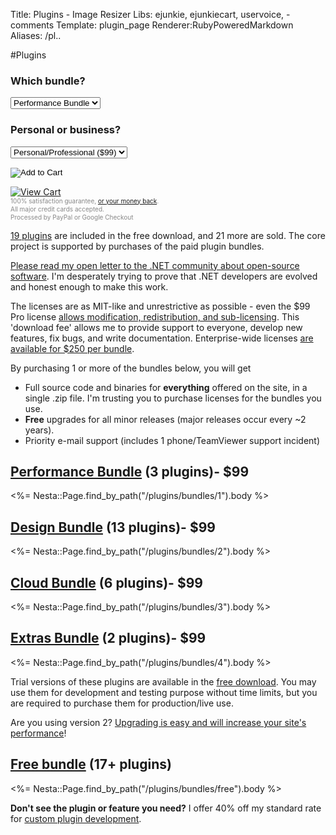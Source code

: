 Title: Plugins - Image Resizer
Libs: ejunkie, ejunkiecart, uservoice, -comments
Template: plugin_page
Renderer:RubyPoweredMarkdown
Aliases: /pl..

#Plugins


<div class="buySidebar">
	<form action="https://www.e-junkie.com/ecom/gb.php?c=cart&amp;i=929356&amp;cl=41912&amp;ejc=2" target="ej_ejc" method="POST" accept-charset="UTF-8">
	<h3>Which bundle?</h3>
	<select name="o1">
	<option value="Performance Bundle">Performance Bundle</option>
	<option value="Designer Bundle">Designer Bundle</option>
	<option value="Cloud Bundle">Cloud Bundle</option>
	<option value="Extras Bundle">Extras Bundle</option>
	</select>
	<h3>Personal or business?</h3>
	<select name="o2">
	<option value="Pro License">Personal/Professional ($99)</option>
	<option value="Enterprise License">Enterprise-wide ($250)</option>
	</select>
	<div style="padding-top:15px;"> </div>
	<input type="image" src="http://www.e-junkie.com/ej/ej_add_to_cart.gif" border="0"  alt="Add to Cart" class="ec_ejc_thkbx" onClick="javascript:return EJEJC_lc(this.parentNode);"/>
	</form>
	<a href="https://www.e-junkie.com/ecom/gb.php?c=cart&amp;cl=41912&amp;ejc=2" target="ej_ejc" class="ec_ejc_thkbx" onClick="javascript:return EJEJC_lc(this);"><img src="http://www.e-junkie.com/ej/ej_view_cart.gif" border="0" alt="View Cart"/></a>
	<div class="info" style="font-size:10px; color:#888888;line-height:1.3em">
	100% satisfaction guarantee, <a href="/purchase/refunds">or your money back</a>.
	<br /> All major credit cards accepted. 
	<br /> Processed by PayPal or Google Checkout
	</div>
</div>


[19 plugins](/plugins/bundles/free) are included in the free download, and 21 more are sold. The core project is supported by purchases of the paid plugin bundles. 

[Please read my open letter to the .NET community about open-source software](/openletter). I'm desperately trying to prove that .NET developers are evolved and honest enough to make this work.

The licenses are as MIT-like and unrestrictive as possible - even the <span class="price">$99</span> Pro license [allows modification, redistribution, and sub-licensing](/licenses/pro). This 'download fee' allows me to provide support to everyone, develop new features, fix bugs, and write documentation. Enterprise-wide licenses [are available for $250 per bundle](/plugins/enterprise).

By purchasing 1 or more of the bundles below, you will get 

 * Full source code and binaries for **everything** offered on the site, in a single .zip file. I'm trusting you to purchase licenses for the bundles you use.
 * **Free** upgrades for all minor releases (major releases occur every ~2 years). 
 * Priority e-mail support (includes 1 phone/TeamViewer support incident)

## [Performance Bundle](/plugins/bundles/1) (3 plugins)- <span class="price">$99</span>


<%= Nesta::Page.find_by_path("/plugins/bundles/1").body %>


## [Design Bundle](/plugins/bundles/2) (13 plugins)- <span class="price">$99</span>

<%= Nesta::Page.find_by_path("/plugins/bundles/2").body %>


## [Cloud Bundle](/plugins/bundles/3) (6 plugins)- <span class="price">$99</span>

<%= Nesta::Page.find_by_path("/plugins/bundles/3").body %>

## [Extras Bundle](/plugins/bundles/4) (2 plugins)- <span class="price">$99</span>

<%= Nesta::Page.find_by_path("/plugins/bundles/4").body %>


Trial versions of these plugins are available in the [free download](/download). You may use them for development and testing purpose without time limits, but you 
are required to purchase them for production/live use.

Are you using version 2? [Upgrading is easy and will increase your site's performance](/docs/2to3/)!

## [Free bundle](/plugins/bundles/free) (17+ plugins)

<%= Nesta::Page.find_by_path("/plugins/bundles/free").body %>


**Don't see the plugin or feature you need?** I offer 40% off my standard rate for [custom plugin development](/plugins/custom).
